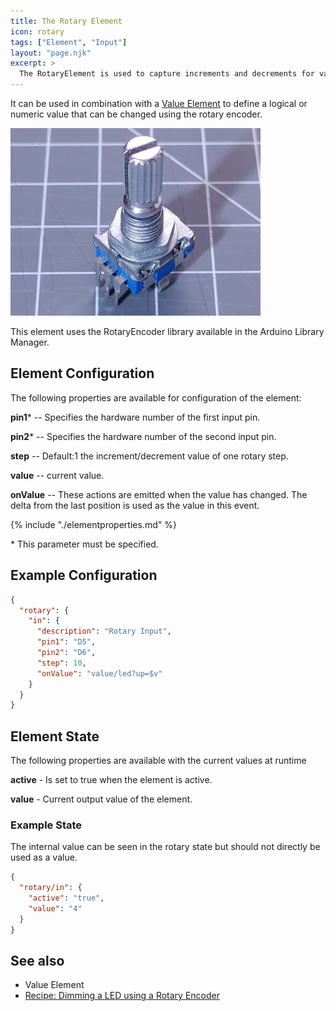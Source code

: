 ```yaml
---
title: The Rotary Element
icon: rotary
tags: ["Element", "Input"]
layout: "page.njk"
excerpt: >
  The RotaryElement is used to capture increments and decrements for values using a rotary encoder.
---
```


It can be used in combination with a [Value Element](/elements/value.md) to define a logical or numeric value that can be changed using the rotary encoder.

![Rotary Encoder](/sensors/rotary.jpg "w200")

This element uses the RotaryEncoder library available in the Arduino Library Manager.


## Element Configuration

The following properties are available for configuration of the element:

<object data="/element.svg?rotary" type="image/svg+xml"></object>

**pin1**\* -- Specifies the hardware number of the first input pin.

**pin2**\* -- Specifies the hardware number of the second input pin.

**step** -- Default:1 the increment/decrement value of one rotary step.

**value** -- current value.

**onValue** -- These actions are emitted when the value has changed. The delta from the last position is used as the value in this event.

{% include "./elementproperties.md" %}

\* This parameter must be specified.


## Example Configuration

``` json
{
  "rotary": {
    "in": {
      "description": "Rotary Input",
      "pin1": "D5",
      "pin2": "D6",
      "step": 10,
      "onValue": "value/led?up=$v"
    }
  }
}
```


## Element State

The following properties are available with the current values at runtime

**active** - Is set to true when the element is active.

**value** - Current output value of the element.


### Example State

The internal value can be seen in the rotary state but should not directly be used as a value.

``` json
{
  "rotary/in": {
    "active": "true",
    "value": "4"
  }
}
```


## See also

* Value Element
* [Recipe: Dimming a LED using a Rotary Encoder](/recipes/ledrotary.md)
